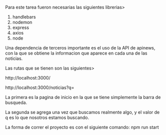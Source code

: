 Para este tarea fueron necesarias las siguientes librerias>

1. handlebars
2. nodemon
3. express
4. axios
5. node

Una dependencia de terceros importante es el uso de la API de apinews, con la que se obtiene la informacion 
que aparece en cada una de las noticias.

Las rutas que se tienen son las siguientes>

http://localhost:3000/ 

http://localhost:3000/noticias?q=

La primera es la pagina de inicio en la que se tiene simplemente la barra de busqueda.

La segunda se agrega una vez que buscamos realmente algo, y el valor de q es lo que nosotros estamos buscando.

La forma de correr el proyecto es con el siguiente comando: npm run start
